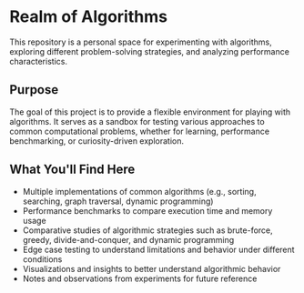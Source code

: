 # Realm of Algorithms
 
This repository is a personal space for experimenting with algorithms, exploring different problem-solving strategies, and analyzing performance characteristics.

## Purpose

The goal of this project is to provide a flexible environment for playing with algorithms. It serves as a sandbox for testing various approaches to common computational problems, whether for learning, performance benchmarking, or curiosity-driven exploration.

## What You'll Find Here

- Multiple implementations of common algorithms (e.g., sorting, searching, graph traversal, dynamic programming)
- Performance benchmarks to compare execution time and memory usage
- Comparative studies of algorithmic strategies such as brute-force, greedy, divide-and-conquer, and dynamic programming
- Edge case testing to understand limitations and behavior under different conditions
- Visualizations and insights to better understand algorithmic behavior
- Notes and observations from experiments for future reference

